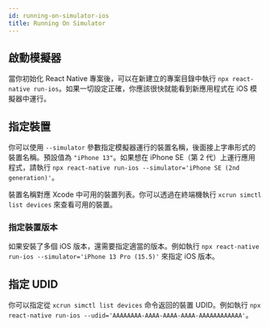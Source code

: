 ```yaml
---
id: running-on-simulator-ios
title: Running On Simulator
---
```


## 啟動模擬器

當你初始化 React Native 專案後，可以在新建立的專案目錄中執行 `npx react-native run-ios`。如果一切設定正確，你應該很快就能看到新應用程式在 iOS 模擬器中運行。

## 指定裝置

你可以使用 `--simulator` 參數指定模擬器運行的裝置名稱，後面接上字串形式的裝置名稱。預設值為 `"iPhone 13"`。如果想在 iPhone SE（第 2 代）上運行應用程式，請執行 `npx react-native run-ios --simulator='iPhone SE (2nd generation)'`。

裝置名稱對應 Xcode 中可用的裝置列表。你可以透過在終端機執行 `xcrun simctl list devices` 來查看可用的裝置。

### 指定裝置版本

如果安裝了多個 iOS 版本，還需要指定適當的版本。例如執行 `npx react-native run-ios --simulator='iPhone 13 Pro (15.5)'` 來指定 iOS 版本。

## 指定 UDID

你可以指定從 `xcrun simctl list devices` 命令返回的裝置 UDID。例如執行 `npx react-native run-ios --udid='AAAAAAAA-AAAA-AAAA-AAAA-AAAAAAAAAAAA'`。